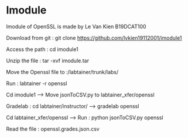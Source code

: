 # Imodule
Imodule of OpenSSL is made by Le Van Kien B19DCAT100

Download from git : git clone https://github.com/lvkien19112001/imodule1

Access the path : cd imodule1

Unzip the file : tar -xvf imodule.tar 

Move the Openssl file to :/labtainer/trunk/labs/

Run : labtainer -r openssl

Cd imodule1 --> Move jsonToCSV.py to labtainer_xfer/openssl

Gradelab : cd labtainer/instructor/ --> gradelab openssl

Cd labtainer_xfer/openssl --> Run : python jsonToCSV.py openssl

Read the file : openssl.grades.json.csv




